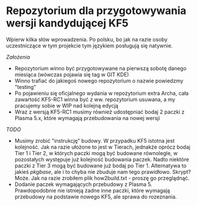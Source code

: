 # Repozytorium dla przygotowywania wersji kandydującej KF5

Wpierw kilka słów wprowadzenia.
Po polsku, bo jak na razie osoby uczestniczące w tym projekcie tym językiem posługują się natywnie.

*Założenia*
* Repozytorium winno być przygotowywane na pierwszą sobotę danego miesiąca (wówczas pojawia się tag w GIT KDE)
* Winno trafiać do jakiegoś nowego repozytorium o nazwie powiedzmy "testing"
* Po pojawieniu się oficjalnego wydania w repozytorium extra Archa, cała zawartość KF5-RC1 winna być z ww. repozytorium usuwana, a my pracujemy sobie w WIP nad kolejną edycją
* Wraz z wersją KF5-RC1 musimy również udostępniać bodaj 2 paczki z Plasma 5.x, które wymagają przebudowania na nowej wersji

*TODO*
* Musimy zrobić "instrukcję" budowy. W przypadku KF5 istotna jest 
kolejność. Jak na razie ułożone to jest w Tierach, jednakże oprócz bodaj 
Tier 1 i Tier 2, w których paczki mogą być budowane równolegle, w 
pozostałych występuje już kolejność budowania paczek. Nadto niektóre 
paczki z Tier 3 mogą być budowane już bodaj po Tier 1. Alternatywa to 
jakieś *pkgbase*, ale i to chyba nie zbuduje nam tego prawidłowo. Skrypt? 
Może. Jak na razie zrobiłem plik how2build.txt - proszę go przeglądnąć.
* Dodanie paczek wymagających przebudowy z Plasma 5. Prawdopodobnie nie istnieją żadne inne paczki, które wymagają przebudowy na podstawie nowego KF5, ale sprawa do rozeznania.
